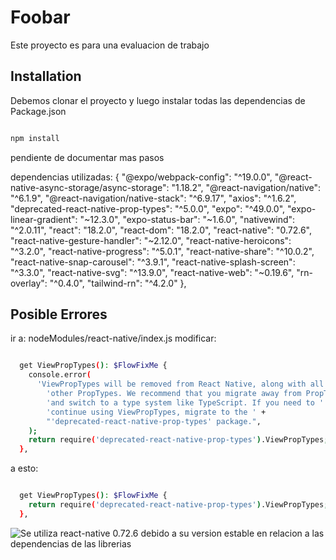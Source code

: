 # Foobar

Este proyecto es para una evaluacion de trabajo 

## Installation

Debemos clonar el proyecto y luego instalar todas las dependencias de Package.json
```bash

npm install
```
pendiente de documentar mas pasos

dependencias utilizadas: 
{
    "@expo/webpack-config": "^19.0.0",
    "@react-native-async-storage/async-storage": "1.18.2",
    "@react-navigation/native": "^6.1.9",
    "@react-navigation/native-stack": "^6.9.17",
    "axios": "^1.6.2",
    "deprecated-react-native-prop-types": "^5.0.0",
    "expo": "^49.0.0",
    "expo-linear-gradient": "~12.3.0",
    "expo-status-bar": "~1.6.0",
    "nativewind": "^2.0.11",
    "react": "18.2.0",
    "react-dom": "18.2.0",
    "react-native": "0.72.6",
    "react-native-gesture-handler": "~2.12.0",
    "react-native-heroicons": "^3.2.0",
    "react-native-progress": "^5.0.1",
    "react-native-share": "^10.0.2",
    "react-native-snap-carousel": "^3.9.1",
    "react-native-splash-screen": "^3.3.0",
    "react-native-svg": "^13.9.0",
    "react-native-web": "~0.19.6",
    "rn-overlay": "^0.4.0",
    "tailwind-rn": "^4.2.0"
  },
## Posible Errores
ir a: 
nodeModules/react-native/index.js
modificar: 
```bash

  get ViewPropTypes(): $FlowFixMe {
    console.error(
      'ViewPropTypes will be removed from React Native, along with all ' +
        'other PropTypes. We recommend that you migrate away from PropTypes ' +
        'and switch to a type system like TypeScript. If you need to ' +
        'continue using ViewPropTypes, migrate to the ' +
        "'deprecated-react-native-prop-types' package.",
    );
    return require('deprecated-react-native-prop-types').ViewPropTypes;
  },
```
a esto:
```bash

  get ViewPropTypes(): $FlowFixMe {
    return require('deprecated-react-native-prop-types').ViewPropTypes;
  },
```

![Se utiliza react-native 0.72.6 debido a su version estable en relacion a las dependencias de las librerias](h[ttp://url/to/img.png](https://github.com/NotFound21/Movies-App/blob/master/assets/images/react-native.png)https://github.com/NotFound21/Movies-App/blob/master/assets/images/react-native.png)
